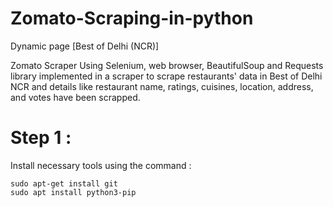 # Zomato-Scraping-in-python
Dynamic page [Best of Delhi (NCR)]


Zomato Scraper
Using Selenium, web browser, BeautifulSoup and Requests library implemented in a scraper to scrape restaurants' data in Best of Delhi NCR and details like restaurant name, ratings, cuisines, location, address, and votes have been scrapped.

 # Step 1 :
Install necessary tools using the command :
```
sudo apt-get install git
sudo apt install python3-pip
```

